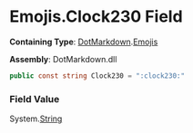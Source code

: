 # Emojis\.Clock230 Field

**Containing Type**: [DotMarkdown](../../README.md)\.[Emojis](../README.md)

**Assembly**: DotMarkdown\.dll

```csharp
public const string Clock230 = ":clock230:"
```

### Field Value

System\.[String](https://docs.microsoft.com/en-us/dotnet/api/system.string)